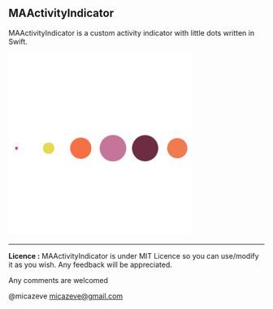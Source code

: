 ## MAActivityIndicator

MAActivityIndicator is a custom activity indicator with little dots written in Swift. 

![MAActivityIndicator](Screenshots/dots.png "MAActivityIndicator")

----

**Licence :**
MAActivityIndicator is under MIT Licence so you can use/modify it as you wish. Any feedback will be appreciated.


Any comments are welcomed 

@micazeve
micazeve@gmail.com